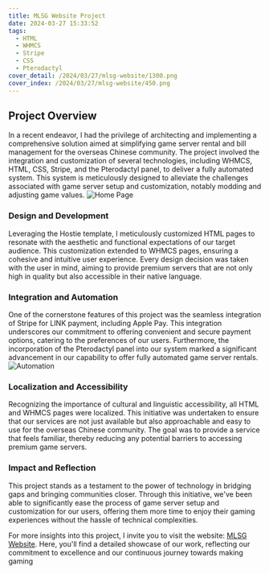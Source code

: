 ```yaml
---
title: MLSG Website Project
date: 2024-03-27 15:33:52
tags:
  - HTML
  - WHMCS
  - Stripe
  - CSS
  - Pterodactyl
cover_detail: /2024/03/27/mlsg-website/1300.png
cover_index: /2024/03/27/mlsg-website/450.png
---
```


## Project Overview

In a recent endeavor, I had the privilege of architecting and implementing a comprehensive solution aimed at simplifying game server rental and bill management for the overseas Chinese community. The project involved the integration and customization of several technologies, including WHMCS, HTML, CSS, Stripe, and the Pterodactyl panel, to deliver a fully automated system. This system is meticulously designed to alleviate the challenges associated with game server setup and customization, notably modding and adjusting game values.
![Home Page](home.png)

### Design and Development

Leveraging the Hostie template, I meticulously customized HTML pages to resonate with the aesthetic and functional expectations of our target audience. This customization extended to WHMCS pages, ensuring a cohesive and intuitive user experience. Every design decision was taken with the user in mind, aiming to provide premium servers that are not only high in quality but also accessible in their native language.

### Integration and Automation

One of the cornerstone features of this project was the seamless integration of Stripe for LINK payment, including Apple Pay. This integration underscores our commitment to offering convenient and secure payment options, catering to the preferences of our users. Furthermore, the incorporation of the Pterodactyl panel into our system marked a significant advancement in our capability to offer fully automated game server rentals.
![Automation](automation.png)

### Localization and Accessibility

Recognizing the importance of cultural and linguistic accessibility, all HTML and WHMCS pages were localized. This initiative was undertaken to ensure that our services are not just available but also approachable and easy to use for the overseas Chinese community. The goal was to provide a service that feels familiar, thereby reducing any potential barriers to accessing premium game servers.

### Impact and Reflection

This project stands as a testament to the power of technology in bridging gaps and bringing communities closer. Through this initiative, we've been able to significantly ease the process of game server setup and customization for our users, offering them more time to enjoy their gaming experiences without the hassle of technical complexities.

For more insights into this project, I invite you to visit the website: [MLSG Website](https://mlsg.mr-leaves.com/). Here, you'll find a detailed showcase of our work, reflecting our commitment to excellence and our continuous journey towards making gaming
